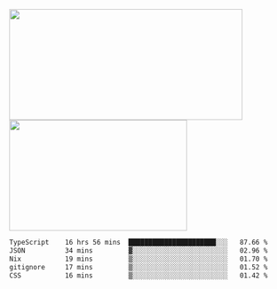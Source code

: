 <a href="https://github.com/anuraghazra/github-readme-stats">
  <img height=200 width=420 align="center" src="https://github-readme-stats.vercel.app/api?username=airRnot1106&hide_title=true&show_icons=true&rank_icon=github" />
</a>
<a href="https://github.com/anuraghazra/convoychat">
  <img height=200 width=320 align="center" src="https://github-readme-stats.vercel.app/api/top-langs/?username=airRnot1106&hide_title=true&layout=compact&hide=html,css" />
</a>

<!--START_SECTION:waka-->

```txt
TypeScript    16 hrs 56 mins  ██████████████████████░░░   87.66 %
JSON          34 mins         ▓░░░░░░░░░░░░░░░░░░░░░░░░   02.96 %
Nix           19 mins         ▒░░░░░░░░░░░░░░░░░░░░░░░░   01.70 %
gitignore     17 mins         ▒░░░░░░░░░░░░░░░░░░░░░░░░   01.52 %
CSS           16 mins         ▒░░░░░░░░░░░░░░░░░░░░░░░░   01.42 %
```

<!--END_SECTION:waka-->
